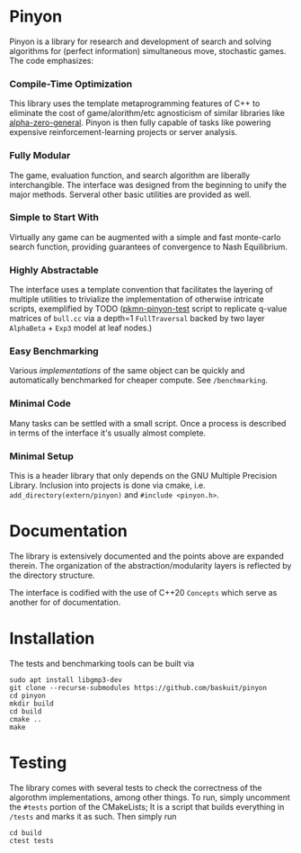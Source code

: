 
# Pinyon

Pinyon is a library for research and development of search and solving algorithms for (perfect information) simultaneous move, stochastic games. The code emphasizes:

### Compile-Time Optimization
This library uses the template metaprogramming features of C++ to eliminate the cost of game/alorithm/etc agnosticism of similar libraries like [alpha-zero-general](https://github.com/suragnair/alpha-zero-general). Pinyon is then fully capable of tasks like powering expensive reinforcement-learning projects or server analysis.

### Fully Modular
The game, evaluation function, and search algorithm are liberally interchangible. The interface was designed from the beginning to unify the major methods. Serveral other basic utilities are provided as well.

### Simple to Start With
Virtually any game can be augmented with a simple and fast monte-carlo search function, providing guarantees of convergence to Nash Equilibrium.

### Highly Abstractable
The interface uses a template convention that facilitates the layering of multiple utilities to trivialize the implementation of otherwise intricate scripts, exemplified by TODO ([pkmn-pinyon-test](https://github.com/baskuit/pkmn-pinyon-test) script to replicate q-value matrices of `bull.cc` via a depth=1 `FullTraversal` backed by two layer `AlphaBeta` + `Exp3` model at leaf nodes.)

### Easy Benchmarking 
Various *implementations* of the same object can be quickly and automatically benchmarked for cheaper compute. See `/benchmarking`.

### Minimal Code
Many tasks can be settled with a small script. Once a process is described in terms of the interface it's usually almost complete.

### Minimal Setup
This is a header library that only depends on the GNU Multiple Precision Library. Inclusion into projects is done via cmake, i.e. `add_directory(extern/pinyon)` and `#include <pinyon.h>`. 

# Documentation
The library is extensively documented and the points above are expanded therein. The organization of the abstraction/modularity layers is reflected by the directory structure.

The interface is codified with the use of C++20 `Concepts` which serve as another for of documentation.

# Installation
The tests and benchmarking tools can be built via
```
sudo apt install libgmp3-dev
git clone --recurse-submodules https://github.com/baskuit/pinyon
cd pinyon
mkdir build
cd build
cmake ..
make
```

# Testing
The library comes with several tests to check the correctness of the algorothm implementations, among other things. To run, simply uncomment the `#tests` portion of the CMakeLists; It is a script that builds everything in `/tests` and marks it as such. Then simply run
```
cd build
ctest tests
```
